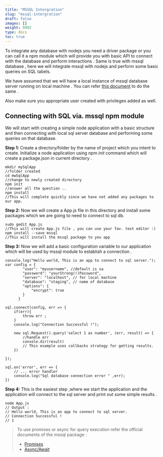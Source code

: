 ```yaml
---
title: "MSSQL Intergration"
slug: "mssql-intergration"
draft: false
images: []
weight: 9992
type: docs
toc: true
---
```


To integrate any database with nodejs you need a driver package or you can call it a npm module which will provide you with basic API to connect with the database and perform interactions . 
Same is true with mssql database , here we will integrate mssql with nodejs and perform some basic queries on SQL tabels.

We have assumed that we will have a local instance of mssql database server running on local machine . You can refer [this document][1] to do the same .


  [1]: https://docs.microsoft.com/en-us/sql/linux/sql-server-linux-setup-ubuntu

Also make sure you appropriate user created with privileges added as well.

## Connecting with SQL via. mssql npm module
We will start with creating a simple node application with a basic structure and then connecting with local sql server database and performing some queries on that database.

**Step 1:** Create a directory/folder by the name of project which you intent to create. Initialize a node application using *npm init* command which will create a package.json in current directory .

    mkdir mySqlApp
    //folder created 
    cd mwSqlApp
    //change to newly created directory
    npm init
    //answer all the question ..
    npm install
    //This will complete quickly since we have not added any packages to our app.

 **Step 2:** Now we will create a App.js file in this directory and install some packages which we are going to need to connect to sql db. 

    sudo gedit App.js
    //This will create App.js file , you can use your fav. text editor :)
    npm install --save mssql
    //This will install the mssql package to you app

 **Step 3:** Now we will add a basic configuration variable to our application which will be used by mssql module to establish a connection .

    console.log("Hello world, This is an app to connect to sql server.");
    var config = {
            "user": "myusername", //default is sa
            "password": "yourStrong(!)Password",
            "server": "localhost", // for local machine
            "database": "staging", // name of database
            "options": {
                "encrypt": true
            }
          }
    
    sql.connect(config, err => { 
        if(err){
            throw err ;
        }
        console.log("Connection Successful !");

        new sql.Request().query('select 1 as number', (err, result) => {
            //handle err
            console.dir(result)
            // This example uses callbacks strategy for getting results.
        })
            
    });
    
    sql.on('error', err => {
        // ... error handler 
        console.log("Sql database connection error " ,err);
    })

**Step 4:** This is the easiest step ,where we start the application and the application will connect to the sql server and print out some simple results .

    node App.js
    // Output : 
    // Hello world, This is an app to connect to sql server.
    // Connection Successful !
    // 1

> To use promises or async for query execution refer the official documents of the mssql package :
> - [Promises][1]
> - [Async/Await][2]


  [1]: https://www.npmjs.com/package/mssql#promises
  [2]: https://www.npmjs.com/package/mssql#async-await

